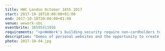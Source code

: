 ```yaml
---
title: HWC London October 18th 2017
start: 2017-10-18T18:00:00+01:00
end: 2017-10-18T20:00:00+01:00
venue: wework-sbc
eventbrite: 38595411916
requirements: "<p>WeWork's building security require non-cardholders to register as guests before being allowed access to the building.</p><p>Please meet at <strong>6pm</strong> sharp at the 30 Stamford Street ground floor reception.</p><p>There are a few different ways you can register for Homebrew Website Club London:</p>"
description: "Demos of personal websites and the opportunity to create, update or experiment on your personal website"
photo: 2017-10-04.jpg
---
```

